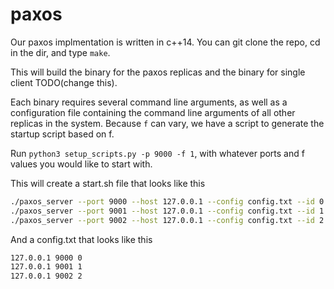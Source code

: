 # paxos

Our paxos implmentation is written in c++14. You can git clone the repo, cd in the dir, and type `make`.

This will build the binary for the paxos replicas and the binary for single client TODO(change this).

Each binary requires several command line arguments, as well as a configuration file containing the command line arguments of all other replicas in the system. Because `f` can vary, we have a script to generate the startup script based on f.

Run `python3 setup_scripts.py -p 9000 -f 1`, with whatever ports and f values you would like to start with.

This will create a start.sh file that looks like this
```bash
./paxos_server --port 9000 --host 127.0.0.1 --config config.txt --id 0 &
./paxos_server --port 9001 --host 127.0.0.1 --config config.txt --id 1 &
./paxos_server --port 9002 --host 127.0.0.1 --config config.txt --id 2 &
```

And a config.txt that looks like this

```bash
127.0.0.1 9000 0
127.0.0.1 9001 1
127.0.0.1 9002 2
```
